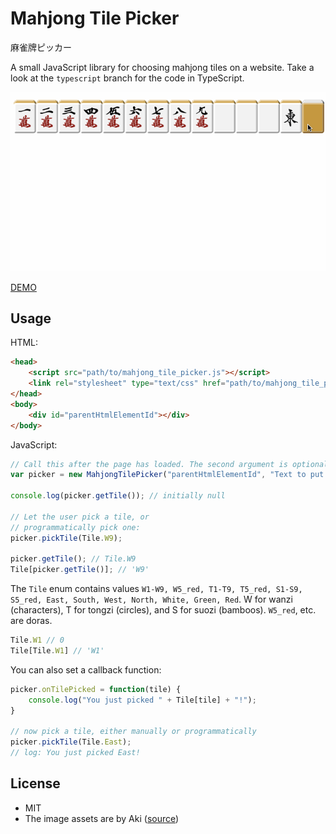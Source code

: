 # Mahjong Tile Picker

麻雀牌ピッカー

A small JavaScript library for choosing mahjong tiles on a website.
Take a look at the `typescript` branch for the code in TypeScript.

![Screen recording](recording.gif)

[DEMO](http://takumif.github.io/mahjong-tile-picker/)

## Usage
HTML:
```html
<head>
    <script src="path/to/mahjong_tile_picker.js"></script>
    <link rel="stylesheet" type="text/css" href="path/to/mahjong_tile_picker.css">
</head>
<body>
    <div id="parentHtmlElementId"></div>
</body>
```

JavaScript:
```javascript
// Call this after the page has loaded. The second argument is optional.
var picker = new MahjongTilePicker("parentHtmlElementId", "Text to put on buttons");

console.log(picker.getTile()); // initially null

// Let the user pick a tile, or
// programmatically pick one:
picker.pickTile(Tile.W9);

picker.getTile(); // Tile.W9
Tile[picker.getTile()]; // 'W9'
```

The `Tile` enum contains values `W1-W9, W5_red, T1-T9, T5_red, S1-S9, S5_red, East, South, West, North, White, Green, Red`.
W for wanzi (characters), T for tongzi (circles), and S for suozi (bamboos). `W5_red`, etc. are doras.
```javascript
Tile.W1 // 0
Tile[Tile.W1] // 'W1'
```

You can also set a callback function:
```javascript
picker.onTilePicked = function(tile) {
    console.log("You just picked " + Tile[tile] + "!");
}

// now pick a tile, either manually or programmatically
picker.pickTile(Tile.East);
// log: You just picked East!
```

## License
* MIT
* The image assets are by Aki ([source](http://sozai.7gates.net/docs/mahjong01/))